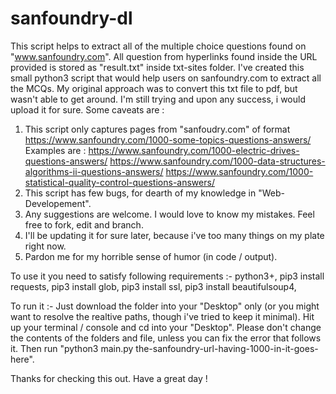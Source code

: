 # sanfoundry-dl
This script helps to extract all of the multiple choice questions found on "www.sanfoundry.com". 
All question from hyperlinks found inside the URL provided is stored as "result.txt" inside txt-sites folder. 
I've created this small python3 script that would help users on sanfoundry.com to extract all the MCQs. 
My original approach was to convert this txt file to pdf, but wasn't able to get around. I'm still trying and upon any success, i would upload it for sure. 
Some caveats are :  
  1. This script only captures pages from "sanfoudry.com" of format https://www.sanfoundry.com/1000-some-topics-questions-answers/
  Examples are : https://www.sanfoundry.com/1000-electric-drives-questions-answers/ 
                 https://www.sanfoundry.com/1000-data-structures-algorithms-ii-questions-answers/ 
                 https://www.sanfoundry.com/1000-statistical-quality-control-questions-answers/ 
  2. This script has few bugs, for dearth of my knowledge in "Web-Developement".
  3. Any suggestions are welcome. I would love to know my mistakes. Feel free to fork, edit and branch.
  4. I'll be updating it for sure later, because i've too many things on my plate right now.
  5. Pardon me for my horrible sense of humor (in code / output). 

To use it you need to satisfy following requirements :- 
python3+, 
pip3 install requests, 
pip3 install glob, 
pip3 install ssl, 
pip3 install beautifulsoup4, 

To run it :- 
Just download the folder into your "Desktop" only (or you might want to resolve the realtive paths, though i've tried to keep it minimal). 
Hit up your terminal / console and cd into your "Desktop". Please don't change the contents of the folders and file, unless you can fix the error that follows it. 
Then run "python3 main.py the-sanfoundry-url-having-1000-in-it-goes-here". 

Thanks for checking this out. Have a great day ! 
            
